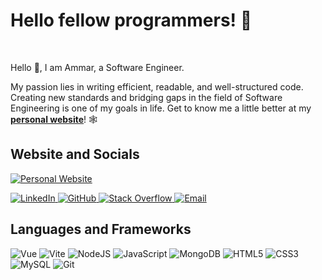 <h1> Hello fellow programmers! 🏴</h1>
<br/>

<p>
Hello 👋, I am Ammar, a Software Engineer.

My passion lies in writing efficient, readable, and well-structured code. Creating new standards and bridging gaps in the field of Software Engineering is one of my goals in life. Get to know me a little better at my [**personal website**](https://personal-portfolio-bvg.pages.dev/about)! 🕸️
</p>

<h2 align="left">Website and Socials</h2>
<p align="left">
<a href="https://personal-portfolio-bvg.pages.dev/about">
   <img title="Personal Website" src="https://img.shields.io/badge/Personal Website-000000?style=for-the-badge&logo=About.me&logoColor=white"/>
</a>
</p>

<p align="left">
  
  
  <a href="https://www.linkedin.com/in/muhammad-ammar-nasir-9b2193207/">
      <img title="LinkedIn" src="https://img.shields.io/badge/LinkedIn-000000?style=for-the-badge&logo=linkedin&logoColor=White"/>
  </a>
  
  <a href="https://github.com/fanoflix">
      <img title="GitHub" src="https://img.shields.io/badge/GitHub-000000?style=for-the-badge&logo=github&logoColor=White"/>
  </a>
  
  <a href="https://stackoverflow.com/users/16470281/muhammad-ammar">
      <img title="Stack Overflow" src="https://img.shields.io/badge/Stack%20Overflow-000000?style=for-the-badge&logo=stack%20overflow&logoColor=White"/>
  </a>
  
   <a href="mailto:majidammar428@gmail.com">
      <img title="Email" src="https://img.shields.io/badge/Gmail-000000?style=for-the-badge&logo=gmail&logoColor=white"/>
  </a>
</p>

<h2 align="left">Languages and Frameworks</h2>

<p align="left">
        <img alt="Vue" src="https://img.shields.io/badge/Vue.js-35495E?style=for-the-badge&logo=vuedotjs&logoColor=4FC08D"/>
        <img alt="Vite" src="https://img.shields.io/badge/Vite-B73BFE?style=for-the-badge&logo=vite&logoColor=FFD62E"/>
        <img alt="NodeJS" src="https://img.shields.io/badge/Nodejs-Nodejs?style=for-the-badge&logo=node.js&color=303030"/>
        <img alt="JavaScript" src="https://img.shields.io/badge/javascript%20-%23323330.svg?&style=for-the-badge&logo=javascript&logoColor=%23F7DF1E"/>
        <img alt="MongoDB" src ="https://img.shields.io/badge/MongoDB-%234ea94b.svg?&style=for-the-badge&logo=mongodb&logoColor=white"/>
        <img alt="HTML5" src="https://img.shields.io/badge/html5%20-%23E34F26.svg?&style=for-the-badge&logo=html5&logoColor=white"/>
        <img alt="CSS3" src="https://img.shields.io/badge/css3%20-%231572B6.svg?&style=for-the-badge&logo=css3&logoColor=white"/>
        <img alt="MySQL" src="https://img.shields.io/badge/MySQL-005C84?style=for-the-badge&logo=mysql&logoColor=white"/>
        <img alt="Git" src="https://img.shields.io/badge/git%20-%23F05033.svg?&style=for-the-badge&logo=git&logoColor=white"/>
</p>
